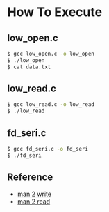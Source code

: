 # How To Execute

## low_open.c

```bash
$ gcc low_open.c -o low_open
$ ./low_open
$ cat data.txt
```

## low_read.c
```bash
$ gcc low_read.c -o low_read
$ ./low_read
```

## fd_seri.c
```bash
$ gcc fd_seri.c -o fd_seri
$ ./fd_seri
```

## Reference
* [man 2 write](https://man7.org/linux/man-pages/man2/write.2.html)
* [man 2 read](https://man7.org/linux/man-pages/man2/read.2.html)
